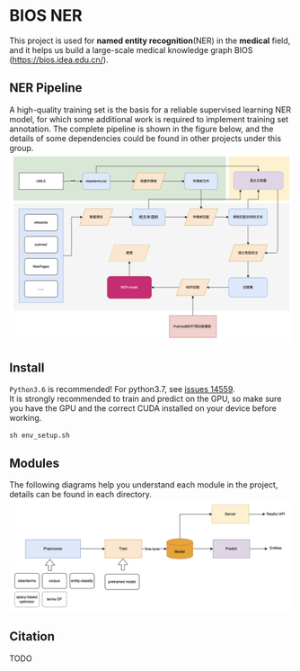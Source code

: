 # BIOS NER
This project is used for **named entity recognition**(NER) in the **medical** field, and it helps us build a large-scale medical knowledge graph BIOS (https://bios.idea.edu.cn/).



## NER Pipeline
A high-quality training set is the basis for a reliable supervised learning NER model, for which some additional work is required to implement training set annotation. The complete pipeline is shown in the figure below, and the details of some dependencies could be found in other projects under this group.
![flowchart of ner pipeline](./doc/ner_pipeline_20220116.png)

## Install
`Python3.6` is recommended! For python3.7, see [issues 14559](https://github.com/huggingface/transformers/issues/14559).  
It is strongly recommended to train and predict on the GPU, so make sure you have the GPU and the correct CUDA installed on your device before working.
```commandline
sh env_setup.sh
```

## Modules
The following diagrams help you understand each module in the project, details can be found in each directory.
![ner modules](./doc/ner_modules.png)


## Citation
TODO
